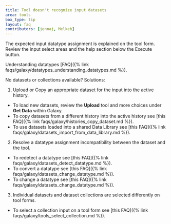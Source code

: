 ```yaml
---
title: Tool doesn't recognize input datasets
area: tools
box_type: tip
layout: faq
contributors: [jennaj, Melkeb]
---
```


The expected input datatype assignment is explained on the tool form. Review the input select areas and the help section below the Execute button. 

Understanding datatypes [FAQ]({% link faqs/galaxy/datatypes_understanding_datatypes.md %}).

No datasets or collections available? Solutions:

1. Upload or Copy an appropriate dataset for the input into the active history.
* To load new datasets, review the **Upload** tool and more choices under **Get Data** within Galaxy.
* To copy datasets from a different history into the active history see [this FAQ]({% link faqs/galaxy/histories_copy_dataset.md %}).
* To use datasets loaded into a shared Data Library see [this FAQ]({% link faqs/galaxy/datasets_import_from_data_library.md %}).
2. Resolve a datatype assignment incompatibility between the dataset and the tool. 
* To redetect a datatype see [this FAQ]({% link faqs/galaxy/datasets_detect_datatype.md %}).
* To convert a datatype see [this FAQ]({% link faqs/galaxy/datasets_change_datatype.md %}).
* To change a datatype see [this FAQ]({% link faqs/galaxy/datasets_change_datatype.md %}).
3. Individual datasets and dataset collections are selected differently on tool forms. 
* To select a collection input on a tool form see [this FAQ]({% link faqs/galaxy/tools_select_collection.md %}).
